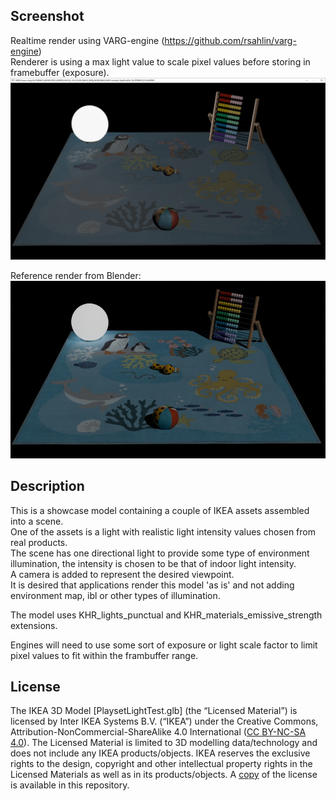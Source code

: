 ## Screenshot

Realtime render using VARG-engine (https://github.com/rsahlin/varg-engine)  
Renderer is using a max light value to scale pixel values before storing in framebuffer (exposure).  
![screenshot](screenshot/screenshot_large.jpg)  

Reference render from Blender:  
![screenshot](screenshot/blender_screenshot_large.jpg)  



## Description

This is a showcase model containing a couple of IKEA assets assembled into a scene.  
One of the assets is a light with realistic light intensity values chosen from real products.  
The scene has one directional light to provide some type of environment illumination, the intensity is chosen to be that of indoor light intensity.  
A camera is added to represent the desired viewpoint.  
It is desired that applications render this model 'as is' and not adding environment map, ibl or other types of illumination.  

The model uses KHR_lights_punctual and KHR_materials_emissive_strength extensions.  

Engines will need to use some sort of exposure or light scale factor to limit pixel values to fit within the frambuffer range.  

## License  
  
The IKEA 3D Model [PlaysetLightTest.glb] (the “Licensed Material”) is licensed by Inter IKEA Systems B.V. (“IKEA”) under the Creative Commons, Attribution-NonCommercial-ShareAlike 4.0 International ([CC BY-NC-SA 4.0](https://creativecommons.org/licenses/by-nc-sa/4.0/)). The Licensed Material is limited to 3D modelling data/technology and does not include any IKEA products/objects. IKEA reserves the exclusive rights to the design, copyright and other intellectual property rights in the Licensed Materials as well as in its products/objects. A [copy](/LICENSE.md) of the license is available in this repository.  

